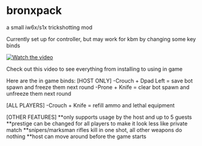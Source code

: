 # bronxpack
a small iw6x/s1x trickshotting mod

Currently set up for controller, but may work for kbm by changing some key binds

[![Watch the video](https://img.youtube.com/vi/vNoh7xzT2Hg/maxresdefault.jpg)](https://www.youtube.com/watch?v=vNoh7xzT2Hg)

Check out this video to see everything from installing to using in game

Here are the in game binds:
[HOST ONLY]
-Crouch + Dpad Left = save bot spawn and freeze them next round
-Prone + Knife = clear bot spawn and unfreeze them next round

[ALL PLAYERS]
-Crouch + Knife = refill ammo and lethal equipment

[OTHER FEATURES]
**only supports usage by the host and up to 5 guests
**prestige can be changed for all players to make it look less like private match
**snipers/marksman rifles kill in one shot, all other weapons do nothing
**host can move around before the game starts

